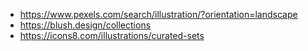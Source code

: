 - https://www.pexels.com/search/illustration/?orientation=landscape
- https://blush.design/collections
- https://icons8.com/illustrations/curated-sets